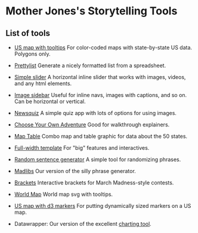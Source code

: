 # Mother Jones's Storytelling Tools

## List of tools

* [US map with tooltips](https://github.com/motherjones/spreadsheet-to-svg) For color-coded maps with state-by-state US data. Polygons only.

* [Prettylist](https://github.com/motherjones/prettylist) Generate a nicely formatted list from a spreadsheet.

* [Simple slider](https://github.com/motherjones/simple-slider/) A horizontal inline slider that works with images, videos, and any html elements.

* [Image sidebar](https://github.com/motherjones/image-sidebar) Useful for inline navs, images with captions, and so on. Can be horizontal or vertical.

* [Newsquiz](https://github.com/motherjones/newsquiz) A simple quiz app with lots of options for using images. 

* [Choose Your Own Adventure](https://github.com/motherjones/cyoa) Good for walkthrough explainers.

* [Map Table](https://github.com/motherjones/map-table) Combo map and table graphic for data about the 50 states.

* [Full-width template](https://github.com/motherjones/full-width-template) For "big" features and interactives.

* [Random sentence generator](https://github.com/motherjones/random-sentence-maker) A simple tool for randomizing phrases.

* [Madlibs](https://github.com/motherjones/madlibs) Our version of the silly phrase generator.

* [Brackets](https://github.com/motherjones/brackets) Interactive brackets for March Madness-style contests.

* [World Map](https://github.com/motherjones/world-map) World map svg with tooltips.

* [US map with d3 markers](https://github.com/motherjones/us-map-d3-markers) For putting dynamically sized markers on a US map.

* Datawrapper: Our version of the excellent [charting tool](datawrapper.de).
